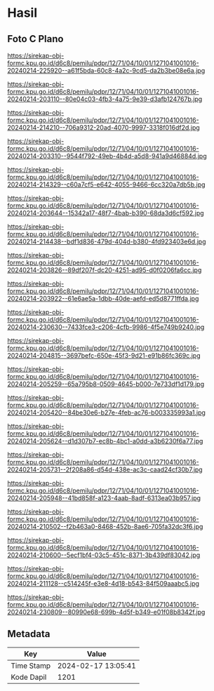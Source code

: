 # Hasil

## Foto C Plano

https://sirekap-obj-formc.kpu.go.id/d6c8/pemilu/pdpr/12/71/04/10/01/1271041001016-20240214-225920--a61f5bda-60c8-4a2c-9cd5-da2b3be08e6a.jpg

https://sirekap-obj-formc.kpu.go.id/d6c8/pemilu/pdpr/12/71/04/10/01/1271041001016-20240214-203110--80e04c03-4fb3-4a75-9e39-d3afb124767b.jpg

https://sirekap-obj-formc.kpu.go.id/d6c8/pemilu/pdpr/12/71/04/10/01/1271041001016-20240214-214210--706a9312-20ad-4070-9997-3318f016df2d.jpg

https://sirekap-obj-formc.kpu.go.id/d6c8/pemilu/pdpr/12/71/04/10/01/1271041001016-20240214-203310--9544f792-49eb-4b4d-a5d8-941a9d46884d.jpg

https://sirekap-obj-formc.kpu.go.id/d6c8/pemilu/pdpr/12/71/04/10/01/1271041001016-20240214-214329--c60a7cf5-e642-4055-9466-6cc320a7db5b.jpg

https://sirekap-obj-formc.kpu.go.id/d6c8/pemilu/pdpr/12/71/04/10/01/1271041001016-20240214-203644--15342a17-48f7-4bab-b390-68da3d6cf592.jpg

https://sirekap-obj-formc.kpu.go.id/d6c8/pemilu/pdpr/12/71/04/10/01/1271041001016-20240214-214438--bdf1d836-479d-404d-b380-4fd923403e6d.jpg

https://sirekap-obj-formc.kpu.go.id/d6c8/pemilu/pdpr/12/71/04/10/01/1271041001016-20240214-203826--89df207f-dc20-4251-ad95-d0f0206fa6cc.jpg

https://sirekap-obj-formc.kpu.go.id/d6c8/pemilu/pdpr/12/71/04/10/01/1271041001016-20240214-203922--61e6ae5a-1dbb-40de-aefd-ed5d8771ffda.jpg

https://sirekap-obj-formc.kpu.go.id/d6c8/pemilu/pdpr/12/71/04/10/01/1271041001016-20240214-230630--7433fce3-c206-4cfb-9986-4f5e749b9240.jpg

https://sirekap-obj-formc.kpu.go.id/d6c8/pemilu/pdpr/12/71/04/10/01/1271041001016-20240214-204815--3697befc-650e-45f3-9d21-e91b86fc369c.jpg

https://sirekap-obj-formc.kpu.go.id/d6c8/pemilu/pdpr/12/71/04/10/01/1271041001016-20240214-205259--65a795b8-0509-4645-b000-7e733df1d179.jpg

https://sirekap-obj-formc.kpu.go.id/d6c8/pemilu/pdpr/12/71/04/10/01/1271041001016-20240214-205420--84be30e6-b27e-4feb-ac76-b003335993a1.jpg

https://sirekap-obj-formc.kpu.go.id/d6c8/pemilu/pdpr/12/71/04/10/01/1271041001016-20240214-205624--d1d307b7-ec8b-4bc1-a0dd-a3b6230f6a77.jpg

https://sirekap-obj-formc.kpu.go.id/d6c8/pemilu/pdpr/12/71/04/10/01/1271041001016-20240214-205731--2f208a86-d54d-438e-ac3c-caad24cf30b7.jpg

https://sirekap-obj-formc.kpu.go.id/d6c8/pemilu/pdpr/12/71/04/10/01/1271041001016-20240214-205948--41bd858f-a123-4aab-8adf-6313ea03b957.jpg

https://sirekap-obj-formc.kpu.go.id/d6c8/pemilu/pdpr/12/71/04/10/01/1271041001016-20240214-210502--f2b463a0-8468-452b-8ae6-705fa32dc3f6.jpg

https://sirekap-obj-formc.kpu.go.id/d6c8/pemilu/pdpr/12/71/04/10/01/1271041001016-20240214-210600--5ecf1bf4-03c5-451c-8371-3b439df83042.jpg

https://sirekap-obj-formc.kpu.go.id/d6c8/pemilu/pdpr/12/71/04/10/01/1271041001016-20240214-211128--c514245f-e3e8-4d18-b543-84f509aaabc5.jpg

https://sirekap-obj-formc.kpu.go.id/d6c8/pemilu/pdpr/12/71/04/10/01/1271041001016-20240214-230809--80990e68-699b-4d5f-b349-e01f08b8342f.jpg


## Metadata

| Key        | Value               |
| ---------- | ------------------- |
| Time Stamp | 2024-02-17 13:05:41 |
| Kode Dapil | 1201                |



